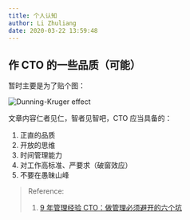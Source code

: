 ```yaml
---
title: 个人认知
author: Li Zhuliang
date: 2020-03-22 13:59:48
---
```

## 作 CTO 的一些品质（可能）
暂时主要是为了贴个图：

![Dunning-Kruger effect](https://cdn.jsdelivr.net/gh/wildcloud3/image_bed@master/2022/04/upgit_20220403_1648988931.png)

文章内容仁者见仁，智者见智吧，CTO 应当具备的：
1. 正直的品质
2. 开放的思维
3. 时间管理能力
4. 对工作高标准、严要求（破窗效应）
5. 不要在愚昧山峰

> Reference:
> 1. [9 年管理经验 CTO：做管理必须避开的六个坑](https://mp.weixin.qq.com/s/6RhiKUKc__GmTz7FGxPZag)
